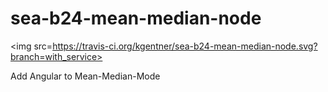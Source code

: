 sea-b24-mean-median-node
========================
<img src=https://travis-ci.org/kgentner/sea-b24-mean-median-node.svg?branch=with_service></img>

Add Angular to Mean-Median-Mode
